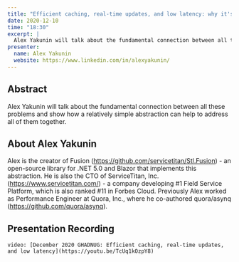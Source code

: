 ```yaml
---
title: "Efficient caching, real-time updates, and low latency: why it's a package and how do I get one?"
date: 2020-12-10
time: "18:30"
excerpt: |
  Alex Yakunin will talk about the fundamental connection between all these problems and show how a relatively simple abstraction can help to address all of them together.
presenter:
  name: Alex Yakunin
  website: https://www.linkedin.com/in/alexyakunin/
---
```


## Abstract

Alex Yakunin will talk about the fundamental connection between all these problems and show how a relatively simple abstraction can help to address all of them together.

## About Alex Yakunin

Alex is the creator of Fusion (<https://github.com/servicetitan/Stl.Fusion>) - an open-source library for .NET 5.0 and Blazor that implements this abstraction. He is also the CTO of ServiceTitan, Inc. (<https://www.servicetitan.com/>) - a company developing #1 Field Service Platform, which is also ranked #11 in Forbes Cloud. Previously Alex worked as Performance Engineer at Quora, Inc., where he co-authored quora/asynq (<https://github.com/quora/asynq>).

## Presentation Recording

`video: [December 2020 GHADNUG: Efficient caching, real-time updates, and low latency](https://youtu.be/TcUq1kOzpY8)`
